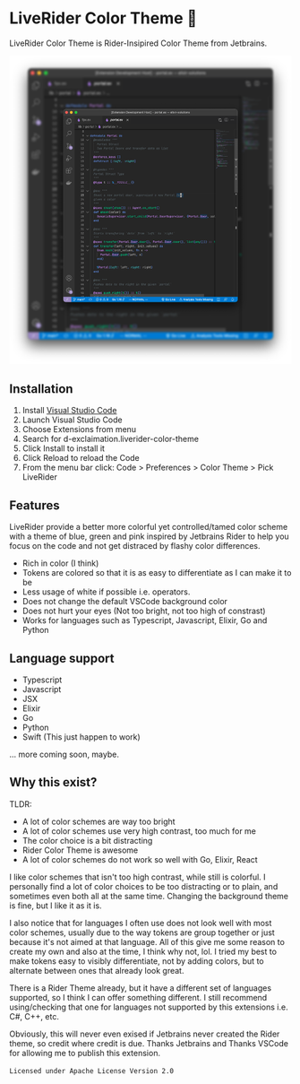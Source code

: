 # LiveRider Color Theme 🚀

LiveRider Color Theme is Rider-Insipired Color Theme from Jetbrains.

![preview](https://raw.githubusercontent.com/d-exclaimation/liveride-color-theme/main/images/liverider-preview.png)

## Installation

1. Install [Visual Studio Code](https://code.visualstudio.com/)
2. Launch Visual Studio Code
3. Choose Extensions from menu
4. Search for d-exclaimation.liverider-color-theme
5. Click Install to install it
6. Click Reload to reload the Code
7. From the menu bar click: Code > Preferences > Color Theme > Pick LiveRider

## Features

LiveRider provide a better more colorful yet controlled/tamed color scheme with a theme of blue, green and pink inspired by Jetbrains Rider to help you focus on the code and not get distraced by flashy color differences.

- Rich in color (I think)
- Tokens are colored so that it is as easy to differentiate as I can make it to be
- Less usage of white if possible i.e. operators.
- Does not change the default VSCode background color
- Does not hurt your eyes (Not too bright, not too high of constrast)
- Works for languages such as Typescript, Javascript, Elixir, Go and Python

## Language support

- Typescript
- Javascript
- JSX
- Elixir
- Go
- Python
- Swift (This just happen to work)

... more coming soon, maybe.

## Why this exist?

TLDR:
- A lot of color schemes are way too bright
- A lot of color schemes use very high contrast, too much for me
- The color choice is a bit distracting
- Rider Color Theme is awesome
- A lot of color schemes do not work so well with Go, Elixir, React

I like color schemes that isn't too high contrast, while still is colorful. I personally find a lot of color choices to be too distracting or to plain, and sometimes even both all at the same time. Changing the background theme is fine, but I like it as it is. 

I also notice that for languages I often use does not look well with most color schemes, usually due to the way tokens are group together or just because it's not aimed at that language. All of this give me some reason to create my own and also at the time, I think why not, lol. I tried my best to make tokens easy to visibly differentiate, not by adding colors, but to alternate between ones that already look great. 

There is a Rider Theme already, but it have a different set of languages supported, so I think I can offer something different. I still recommend using/checking that one for languages not supported by this extensions i.e. C#, C++, etc.

Obviously, this will never even exised if Jetbrains never created the Rider theme, so credit where credit is due. Thanks Jetbrains and Thanks VSCode for allowing me to publish this extension.

`Licensed under Apache License Version 2.0`
